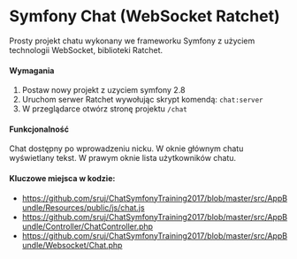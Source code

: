 # Symfony Chat (WebSocket Ratchet)

Prosty projekt chatu wykonany we frameworku Symfony z użyciem technologii WebSocket, biblioteki Ratchet.

#### Wymagania
1. Postaw nowy projekt z uzyciem symfony 2.8
2. Uruchom serwer Ratchet wywołując skrypt komendą: `chat:server`
3. W przeglądarce otwórz stronę projektu `/chat`
 
#### Funkcjonalność
Chat dostępny po wprowadzeniu nicku. W oknie głównym chatu wyświetlany tekst. W prawym oknie lista użytkowników chatu.    

#### Kluczowe miejsca w kodzie:
- https://github.com/sruj/ChatSymfonyTraining2017/blob/master/src/AppBundle/Resources/public/js/chat.js
- https://github.com/sruj/ChatSymfonyTraining2017/blob/master/src/AppBundle/Controller/ChatController.php
- https://github.com/sruj/ChatSymfonyTraining2017/blob/master/src/AppBundle/Websocket/Chat.php
